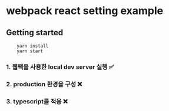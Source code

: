 # webpack react setting example

## Getting started

```
    yarn install
    yarn start
```

### 1. 웹팩을 사용한 local dev server 실행 ✅

### 2. production 환경을 구성 ❌

### 3. typescript를 적용 ❌
